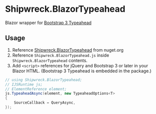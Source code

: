 # Shipwreck.BlazorTypeahead

Blazor wrapper for [Bootstrap 3 Typeahead](https://github.com/bassjobsen/Bootstrap-3-Typeahead)

## Usage

1. Reference [Shipwreck.BlazorTypeahead](https://www.nuget.org/packages/Shipwreck.BlazorTypeahead/) from nuget.org
2. Reference `Shipwreck.BlazorTypeahead.js` inside `Shipwreck.BlazorTypeahead` contents.
3. Add `<script>` references for jQuery and Bootstrap 3 or later in your Blazor HTML. (Bootstrap 3 Typeahead is embedded in the package.)

```csharp
// using Shipwreck.BlazorTypeahead;
// IJSRuntime js;
// ElementReference element;
js.TypeaheadAsync(element, new TypeaheadOptions<T>
{
    SourceCallback = QueryAsync,
});
```